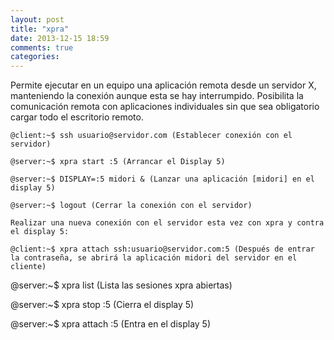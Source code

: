 ```yaml
---
layout: post
title: "xpra"
date: 2013-12-15 18:59
comments: true
categories: 
---
```

Permite ejecutar en un equipo una aplicación remota desde un servidor X, manteniendo la conexión aunque esta se hay interrumpido. Posibilita la comunicación remota con aplicaciones individuales sin que sea obligatorio cargar todo el escritorio remoto.

	@client:~$ ssh usuario@servidor.com (Establecer conexión con el servidor)

	@server:~$ xpra start :5 (Arrancar el Display 5)

	@server:~$ DISPLAY=:5 midori & (Lanzar una aplicación [midori] en el display 5)

	@server:~$ logout (Cerrar la conexión con el servidor)

	Realizar una nueva conexión con el servidor esta vez con xpra y contra el display 5:

	@client:~$ xpra attach ssh:usuario@servidor.com:5 (Después de entrar la contraseña, se abrirá la aplicación midori del servidor en el cliente)

@server:~$ xpra list (Lista las sesiones xpra abiertas)

@server:~$ xpra stop :5 (Cierra el display 5)

@server:~$ xpra attach :5 (Entra en el display 5)

